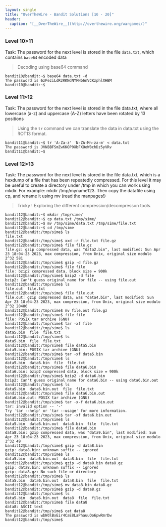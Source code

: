```yaml
---
layout: single
title: "OverTheWire - Bandit Solutions [10 - 20]"
header:
  caption: "[__OverTheWire__](http://overthewire.org/wargames/)"
---
```


### Level 10>11

Task: The password for the next level is stored in the file `data.txt`, which contains `base64` encoded data

> Decoding using base64 command

```console
bandit10@bandit:~$ base64 data.txt -d
The password is 6zPeziLdR2RKNdNYFNb6nVCKzphlXHBM
bandit10@bandit:~$
```
### Level 11>12

Task: The password for the next level is stored in the file data.txt, where all lowercase (a-z) and uppercase (A-Z) letters have been rotated by 13 positions

> Using the `tr` command we can translate the data in data.txt using the ROT13 format.

```console
bandit11@bandit:~$ tr 'A-Za-z' 'N-ZA-Mn-za-m' < data.txt
The password is JVNBBFSmZwKKOP0XbFXOoW8chDz5yVRv
bandit11@bandit:~$
```

### Level 12>13

Task: The password for the next level is stored in the file data.txt, which is a hexdump of a file that has been repeatedly compressed. For this level it may be useful to create a directory under /tmp in which you can work using mkdir. For example: mkdir /tmp/myname123. Then copy the datafile using cp, and rename it using mv (read the manpages!)

> Tricky ! Exploring the different compression/decompresson tools.

```console
bandit12@bandit:~$ mkdir /tmp/sime/
bandit12@bandit:~$ cp data.txt /tmp/sime/
bandit12@bandit:~$ mv /tmp/sime/data.txt /tmp/sime/file.txt
bandit12@bandit:~$ cd /tmp/sime
bandit12@bandit:/tmp/sime$ ls
file.txt
bandit12@bandit:/tmp/sime$ xxd -r file.txt file.gz
bandit12@bandit:/tmp/sime$ file file.gz
file.gz: gzip compressed data, was "data2.bin", last modified: Sun Apr 23 18:04:23 2023, max compression, from Unix, original size modulo 2^32 581
bandit12@bandit:/tmp/sime$ gzip -d file.gz
bandit12@bandit:/tmp/sime$ file file
file: bzip2 compressed data, block size = 900k
bandit12@bandit:/tmp/sime$ bzip2 -d file
bzip2: Can't guess original name for file -- using file.out
bandit12@bandit:/tmp/sime$ ls
file.out  file.txt
bandit12@bandit:/tmp/sime$ file file.out
file.out: gzip compressed data, was "data4.bin", last modified: Sun Apr 23 18:04:23 2023, max compression, from Unix, original size modulo 2^32 20480
bandit12@bandit:/tmp/sime$ mv file.out file.gz
bandit12@bandit:/tmp/sime$ file file
file: POSIX tar archive (GNU)
bandit12@bandit:/tmp/sime$ tar -xf file
bandit12@bandit:/tmp/sime$ ls
data5.bin  file  file.txt
bandit12@bandit:/tmp/sime$ ls
data5.bin  file  file.txt
bandit12@bandit:/tmp/sime$ file data5.bin
data5.bin: POSIX tar archive (GNU)
bandit12@bandit:/tmp/sime$ tar -xf data5.bin
bandit12@bandit:/tmp/sime$ ls
data5.bin  data6.bin  file  file.txt
bandit12@bandit:/tmp/sime$ file data6.bin
data6.bin: bzip2 compressed data, block size = 900k
bandit12@bandit:/tmp/sime$ bzip2 -d data6.bin
bzip2: Can't guess original name for data6.bin -- using data6.bin.out
bandit12@bandit:/tmp/sime$ ls
data5.bin  data6.bin.out  file  file.txt
bandit12@bandit:/tmp/sime$ file data6.bin.out
data6.bin.out: POSIX tar archive (GNU)
bandit12@bandit:/tmp/sime$ tar -x-f data6.bin.out
tar: invalid option -- '-'
Try 'tar --help' or 'tar --usage' for more information.
bandit12@bandit:/tmp/sime$ tar -xf data6.bin.out
bandit12@bandit:/tmp/sime$ ls
data5.bin  data6.bin.out  data8.bin  file  file.txt
bandit12@bandit:/tmp/sime$ file data8.bin
data8.bin: gzip compressed data, was "data9.bin", last modified: Sun Apr 23 18:04:23 2023, max compression, from Unix, original size modulo 2^32 49
bandit12@bandit:/tmp/sime$ gzip -d data8.bin
gzip: data8.bin: unknown suffix -- ignored
bandit12@bandit:/tmp/sime$ ls
data5.bin  data6.bin.out  data8.bin  file  file.txt
bandit12@bandit:/tmp/sime$ gzip -d data8.bin data8.gz
gzip: data8.bin: unknown suffix -- ignored
gzip: data8.gz: No such file or directory
bandit12@bandit:/tmp/sime$ ls
data5.bin  data6.bin.out  data8.bin  file  file.txt
bandit12@bandit:/tmp/sime$ mv data8.bin data8.gz
bandit12@bandit:/tmp/sime$ gzip -d data8.gz
bandit12@bandit:/tmp/sime$ ls
data5.bin  data6.bin.out  data8  file  file.txt
bandit12@bandit:/tmp/sime$ file data8
data8: ASCII text
bandit12@bandit:/tmp/sime$ cat data8
The password is wbWdlBxEir4CaE8LaPhauuOo6pwRmrDw
bandit12@bandit:/tmp/sime$
```

